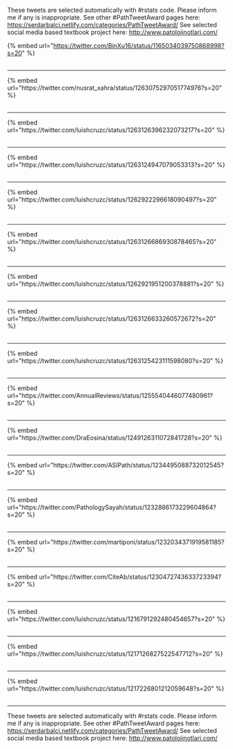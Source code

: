 

These tweets are selected automatically with #rstats code. Please inform me if any is inappropriate.
See other #PathTweetAward pages here: https://serdarbalci.netlify.com/categories/PathTweetAward/ 
See selected social media based textbook project here: http://www.patolojinotlari.com/

{% embed url="https://twitter.com/BinXu16/status/1165034039750868998?s=20" %}<br>
<br>
<hr>
{% embed url="https://twitter.com/nusrat_xahra/status/1263075297051774976?s=20" %}<br>
<br>
<hr>
{% embed url="https://twitter.com/luishcruzc/status/1263126396232073217?s=20" %}<br>
<br>
<hr>
{% embed url="https://twitter.com/luishcruzc/status/1263124947079053313?s=20" %}<br>
<br>
<hr>
{% embed url="https://twitter.com/luishcruzc/status/1262922296618090497?s=20" %}<br>
<br>
<hr>
{% embed url="https://twitter.com/luishcruzc/status/1263126686930878465?s=20" %}<br>
<br>
<hr>
{% embed url="https://twitter.com/luishcruzc/status/1262921951200378881?s=20" %}<br>
<br>
<hr>
{% embed url="https://twitter.com/luishcruzc/status/1263126633260572672?s=20" %}<br>
<br>
<hr>
{% embed url="https://twitter.com/luishcruzc/status/1263125423111598080?s=20" %}<br>
<br>
<hr>
{% embed url="https://twitter.com/AnnualReviews/status/1255540446077480961?s=20" %}<br>
<br>
<hr>
{% embed url="https://twitter.com/DraEosina/status/1249126311072841728?s=20" %}<br>
<br>
<hr>
{% embed url="https://twitter.com/ASIPath/status/1234495088732012545?s=20" %}<br>
<br>
<hr>
{% embed url="https://twitter.com/PathologySayah/status/1232886173229604864?s=20" %}<br>
<br>
<hr>
{% embed url="https://twitter.com/martiponi/status/1232034371919581185?s=20" %}<br>
<br>
<hr>
{% embed url="https://twitter.com/CiteAb/status/1230472743633723394?s=20" %}<br>
<br>
<hr>
{% embed url="https://twitter.com/luishcruzc/status/1216791292480454657?s=20" %}<br>
<br>
<hr>
{% embed url="https://twitter.com/luishcruzc/status/1217126827522547712?s=20" %}<br>
<br>
<hr>
{% embed url="https://twitter.com/luishcruzc/status/1217226801212059648?s=20" %}<br>
<br>
<hr>


These tweets are selected automatically with #rstats code. Please inform me if any is inappropriate.
See other #PathTweetAward pages here: https://serdarbalci.netlify.com/categories/PathTweetAward/ 
See selected social media based textbook project here: http://www.patolojinotlari.com/

